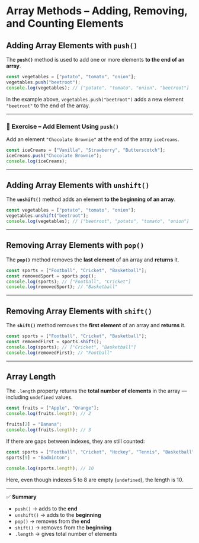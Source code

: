 # Array Methods – Adding, Removing, and Counting Elements

## Adding Array Elements with `push()`

The **`push()`** method is used to add one or more elements **to the end of an array**.

```javascript
const vegetables = ["potato", "tomato", "onion"];
vegetables.push("beetroot");
console.log(vegetables); // ["potato", "tomato", "onion", "beetroot"]
````

In the example above, `vegetables.push("beetroot")` adds a new element `"beetroot"` to the end of the array.

---

### 🧠 Exercise – Add Element Using `push()`

Add an element `"Chocolate Brownie"` at the end of the array `iceCreams`.

```javascript
const iceCreams = ["Vanilla", "Strawberry", "Butterscotch"];
iceCreams.push("Chocolate Brownie");
console.log(iceCreams);
```

---

## Adding Array Elements with `unshift()`

The **`unshift()`** method adds an element **to the beginning of an array**.

```javascript
const vegetables = ["potato", "tomato", "onion"];
vegetables.unshift("beetroot");
console.log(vegetables); // ["beetroot", "potato", "tomato", "onion"]
```

---

## Removing Array Elements with `pop()`

The **`pop()`** method removes the **last element** of an array and **returns** it.

```javascript
const sports = ["Football", "Cricket", "Basketball"];
const removedSport = sports.pop();
console.log(sports); // ["Football", "Cricket"]
console.log(removedSport); // "Basketball"
```

---

## Removing Array Elements with `shift()`

The **`shift()`** method removes the **first element** of an array and **returns** it.

```javascript
const sports = ["Football", "Cricket", "Basketball"];
const removedFirst = sports.shift();
console.log(sports); // ["Cricket", "Basketball"]
console.log(removedFirst); // "Football"
```

---

## Array Length

The `.length` property returns the **total number of elements** in the array — including `undefined` values.

```javascript
const fruits = ["Apple", "Orange"];
console.log(fruits.length); // 2

fruits[2] = "Banana";
console.log(fruits.length); // 3
```

If there are gaps between indexes, they are still counted:

```javascript
const sports = ["Football", "Cricket", "Hockey", "Tennis", "Basketball"];
sports[9] = "Badminton";

console.log(sports.length); // 10
```

Here, even though indexes 5 to 8 are empty (`undefined`), the length is 10.

---

✅ **Summary**

* `push()` → adds to the **end**
* `unshift()` → adds to the **beginning**
* `pop()` → removes from the **end**
* `shift()` → removes from the **beginning**
* `.length` → gives total number of elements
